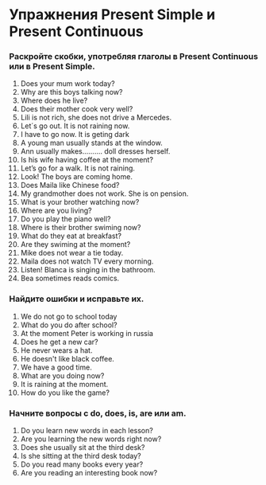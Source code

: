 # Упражнения Present Simple и Present Continuous

### Раскройте скобки, употребляя глаголы в Present Continuous или в Present Simple.

1. Does your mum work today?
2. Why are this boys talking now?
3. Where does he live?
4. Does their mother cook very well?
5. Lili is not rich, she does not drive a Mercedes.
6. Let´s go out. It is not raining now.
7. I have to go now. It is geting dark
8. A young man usually stands at the window.
9. Ann usually makes.......... doll dresses herself.
10. Is his wife having coffee at the moment?
11. Let’s go for a walk. It is not raining.
12. Look! The boys are coming home.
13. Does Maila like Chinese food?
14. My grandmother does not work. She is on pension.
15. What is your brother watching now?
16. Where are you living?
17. Do you play the piano well?
18. Where is their brother swiming now?
19. What do they eat at breakfast?
20. Are they swiming at the moment?
21. Mike does not wear a tie today.
22. Maila does not watch TV every morning.
23. Listen! Blanca is singing in the bathroom.
24. Bea sometimes reads comics.

### Найдите ошибки и исправьте их.
1. We do not go to school today
2. What do you do after school?
3. At the moment Peter is working in russia
4. Does he get a new car?  
5. He never wears a hat. 
6. He doesn't like black coffee. 
7. We have a good time.  
8. What are you doing now? 
9. It is raining at the moment.
10. How do you like the game?

### Начните вопросы с do, does, is, are или am. 

1. Do you learn new words in each lesson?
2. Are you learning the new words right now?
3. Does she usually sit at the third desk?
4. Is she sitting at the third desk today?
5. Do you read many books every year?
6. Are you reading an interesting book now?
